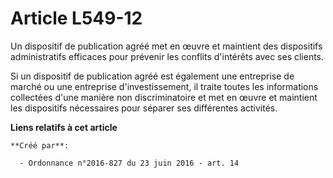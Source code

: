 # Article L549-12

Un dispositif de publication agréé met en œuvre et maintient des dispositifs administratifs efficaces pour prévenir les
conflits d'intérêts avec ses clients.

Si un dispositif de publication agréé est également une entreprise de marché ou une entreprise d'investissement, il traite
toutes les informations collectées d'une manière non discriminatoire et met en œuvre et maintient les dispositifs nécessaires
pour séparer ses différentes activités.

**Liens relatifs à cet article**

	**Créé par**:

	  - Ordonnance n°2016-827 du 23 juin 2016 - art. 14
